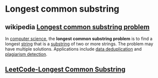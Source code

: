# Longest common substring



## wikipedia [Longest common substring problem](https://en.wikipedia.org/wiki/Longest_common_substring_problem)

In [computer science](https://en.wikipedia.org/wiki/Computer_science), the **longest common substring problem** is to find a longest [string](https://en.wikipedia.org/wiki/String_(computer_science)) that is a [substring](https://en.wikipedia.org/wiki/Substring) of two or more strings. The problem may have multiple solutions. Applications include [data deduplication](https://en.wikipedia.org/wiki/Data_deduplication) and [plagiarism detection](https://en.wikipedia.org/wiki/Plagiarism_detection).



## [LeetCode-Longest Common Substring](https://leetcode.com/discuss/interview-question/1273766/longest-common-substring)